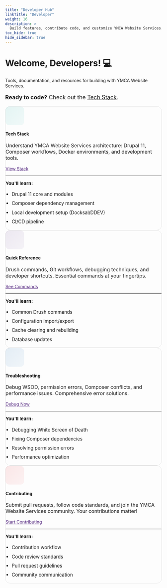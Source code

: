 ```yaml
---
title: "Developer Hub"
linkTitle: "Developer"
weight: 16
description: >
  Build features, contribute code, and customize YMCA Website Services.
toc_hide: true
hide_sidebar: true
---
```


<div class="text-center mb-5 mt-4">
  <h1 class="display-4 mb-3">Welcome, Developers! 💻</h1>
  <p class="lead">Tools, documentation, and resources for building with YMCA Website Services.</p>
  <p style="font-size: 1.125rem;"><strong>Ready to code?</strong> Check out the <a href="/docs/development/Open-Y-technology-pipeline/">Tech Stack</a>.</p>
</div>

<div class="row row-cols-1 row-cols-md-2 g-4 mt-4">
  <!-- Card 1: Tech Stack -->
  <div class="col">
    <div class="card h-100 shadow-sm border-0 hover-lift persona-topic-card">
      <div class="card-body p-4">
        <div class="d-flex align-items-start mb-3">
          <div class="card-icon-small me-3" style="background: linear-gradient(135deg, rgba(0, 167, 157, 0.1), rgba(0, 167, 157, 0.05));">
            <i class="fas fa-cogs fa-2x" style="color: var(--ymca-teal);"></i>
          </div>
          <div class="flex-grow-1">
            <h4 class="card-title mb-2">Tech Stack</h4>
            <p class="card-text text-muted mb-3" style="font-size: 1rem;">
              Understand YMCA Website Services architecture: Drupal 11, Composer workflows, Docker environments, and development tools.
            </p>
          </div>
        </div>
        <div class="mt-auto">
          <a href="/docs/development/Open-Y-technology-pipeline/" class="btn btn-outline-success btn-sm w-100">
            View Stack <i class="fas fa-arrow-right ms-2"></i>
          </a>
        </div>
        <hr class="my-3">
        <div class="text-muted" style="font-size: 0.95rem;">
          <strong>You'll learn:</strong>
          <ul class="mb-0 mt-2">
            <li>Drupal 11 core and modules</li>
            <li>Composer dependency management</li>
            <li>Local development setup (Docksal/DDEV)</li>
            <li>CI/CD pipeline</li>
          </ul>
        </div>
      </div>
    </div>
  </div>

  <!-- Card 2: Quick Reference -->
  <div class="col">
    <div class="card h-100 shadow-sm border-0 hover-lift persona-topic-card">
      <div class="card-body p-4">
        <div class="d-flex align-items-start mb-3">
          <div class="card-icon-small me-3" style="background: linear-gradient(135deg, rgba(88, 44, 131, 0.1), rgba(88, 44, 131, 0.05));">
            <i class="fas fa-terminal fa-2x" style="color: var(--ymca-purple);"></i>
          </div>
          <div class="flex-grow-1">
            <h4 class="card-title mb-2">Quick Reference</h4>
            <p class="card-text text-muted mb-3" style="font-size: 1rem;">
              Drush commands, Git workflows, debugging techniques, and developer shortcuts. Essential commands at your fingertips.
            </p>
          </div>
        </div>
        <div class="mt-auto">
          <a href="/docs/quick-reference/" class="btn btn-outline-success btn-sm w-100">
            See Commands <i class="fas fa-arrow-right ms-2"></i>
          </a>
        </div>
        <hr class="my-3">
        <div class="text-muted" style="font-size: 0.95rem;">
          <strong>You'll learn:</strong>
          <ul class="mb-0 mt-2">
            <li>Common Drush commands</li>
            <li>Configuration import/export</li>
            <li>Cache clearing and rebuilding</li>
            <li>Database updates</li>
          </ul>
        </div>
      </div>
    </div>
  </div>

  <!-- Card 3: Troubleshooting -->
  <div class="col">
    <div class="card h-100 shadow-sm border-0 hover-lift persona-topic-card">
      <div class="card-body p-4">
        <div class="d-flex align-items-start mb-3">
          <div class="card-icon-small me-3" style="background: linear-gradient(135deg, rgba(0, 96, 175, 0.1), rgba(0, 96, 175, 0.05));">
            <i class="fas fa-bug fa-2x" style="color: var(--ymca-blue);"></i>
          </div>
          <div class="flex-grow-1">
            <h4 class="card-title mb-2">Troubleshooting</h4>
            <p class="card-text text-muted mb-3" style="font-size: 1rem;">
              Debug WSOD, permission errors, Composer conflicts, and performance issues. Comprehensive error solutions.
            </p>
          </div>
        </div>
        <div class="mt-auto">
          <a href="/docs/troubleshooting/" class="btn btn-outline-success btn-sm w-100">
            Debug Now <i class="fas fa-arrow-right ms-2"></i>
          </a>
        </div>
        <hr class="my-3">
        <div class="text-muted" style="font-size: 0.95rem;">
          <strong>You'll learn:</strong>
          <ul class="mb-0 mt-2">
            <li>Debugging White Screen of Death</li>
            <li>Fixing Composer dependencies</li>
            <li>Resolving permission errors</li>
            <li>Performance optimization</li>
          </ul>
        </div>
      </div>
    </div>
  </div>

  <!-- Card 4: Contributing -->
  <div class="col">
    <div class="card h-100 shadow-sm border-0 hover-lift persona-topic-card">
      <div class="card-body p-4">
        <div class="d-flex align-items-start mb-3">
          <div class="card-icon-small me-3" style="background: linear-gradient(135deg, rgba(227, 30, 36, 0.1), rgba(227, 30, 36, 0.05));">
            <i class="fas fa-code-branch fa-2x" style="color: var(--ymca-red);"></i>
          </div>
          <div class="flex-grow-1">
            <h4 class="card-title mb-2">Contributing</h4>
            <p class="card-text text-muted mb-3" style="font-size: 1rem;">
              Submit pull requests, follow code standards, and join the YMCA Website Services community. Your contributions matter!
            </p>
          </div>
        </div>
        <div class="mt-auto">
          <a href="/docs/contribution-guidelines/" class="btn btn-outline-success btn-sm w-100">
            Start Contributing <i class="fas fa-arrow-right ms-2"></i>
          </a>
        </div>
        <hr class="my-3">
        <div class="text-muted" style="font-size: 0.95rem;">
          <strong>You'll learn:</strong>
          <ul class="mb-0 mt-2">
            <li>Contribution workflow</li>
            <li>Code review standards</li>
            <li>Pull request guidelines</li>
            <li>Community communication</li>
          </ul>
        </div>
      </div>
    </div>
  </div>
</div>

<style>
/* Hide sidebar and center content on persona landing pages */
.td-sidebar {
  display: none !important;
}

.td-sidebar-toc {
  display: none !important;
}

.td-main {
  max-width: 100% !important;
  padding: 0 !important;
}

/* Fix breadcrumbs hidden under navbar */
.td-breadcrumbs {
  padding-top: 80px !important;
}

/* Override Bootstrap column classes to center main content */
main[role="main"] {
  max-width: 1200px !important;
  margin: 0 auto !important;
  padding: 2rem 1.5rem !important;
  flex: 0 0 100% !important;
  width: 100% !important;
}

.td-content {
  max-width: 100% !important;
  margin: 0 !important;
}

:root {
  --ymca-teal: #00A79D;
  --ymca-purple: #582C83;
  --ymca-blue: #0060AF;
  --ymca-red: #E31E24;
  --ymca-yellow: #FDB912;
}

.persona-topic-card {
  border-radius: 16px;
  border: 1px solid rgba(0, 0, 0, 0.1);
  transition: all 0.3s cubic-bezier(0.4, 0, 0.2, 1);
}

.persona-topic-card:hover {
  transform: translateY(-4px);
  box-shadow: 0 12px 24px rgba(88, 44, 131, 0.15) !important;
  border-color: var(--ymca-purple);
}

.card-icon-small {
  width: 60px;
  height: 60px;
  border-radius: 12px;
  display: flex;
  align-items: center;
  justify-content: center;
  flex-shrink: 0;
}

.persona-topic-card .btn-outline-success {
  border-color: var(--ymca-purple);
  color: var(--ymca-purple);
  transition: all 0.2s ease-in-out;
}

.persona-topic-card .btn-outline-success:hover {
  background-color: var(--ymca-purple);
  border-color: var(--ymca-purple);
  color: white;
  transform: translateX(4px);
}

.persona-topic-card ul {
  padding-left: 1.25rem;
}

.persona-topic-card ul li {
  margin-bottom: 0.5rem;
  line-height: 1.4;
}
</style>
